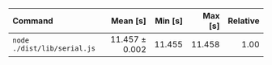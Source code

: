 | Command | Mean [s] | Min [s] | Max [s] | Relative |
|:---|---:|---:|---:|---:|
| `node ./dist/lib/serial.js` | 11.457 ± 0.002 | 11.455 | 11.458 | 1.00 |
